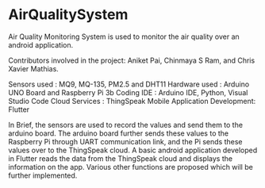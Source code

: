 # AirQualitySystem
 
 Air Quality Monitoring System is used to monitor the air quality over an android application.
 
 Contributors involved in the project: Aniket Pai, Chinmaya S Ram, and Chris Xavier Mathias.
 

Sensors used : MQ9, MQ-135, PM2.5 and DHT11
Hardware used : Arduino UNO Board and Raspberry Pi 3b
Coding IDE : Arduino IDE, Python, Visual Studio Code
Cloud Services : ThingSpeak
Mobile Application Development: Flutter


In Brief, the sensors are used to record the values and send them to the arduino board. The arduino board further sends these values to the Raspberry Pi through UART communication link, and the Pi sends these values over to the ThingSpeak cloud. A basic android application developed in Flutter reads the data from the ThingSpeak cloud and displays the information on the app. Various other functions are proposed which will be further implemented.
